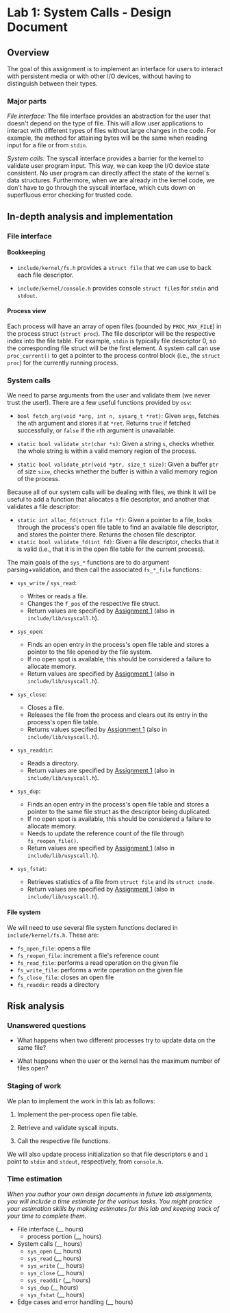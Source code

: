 # Lab 1: System Calls - Design Document

## Overview

The goal of this assignment is to implement an interface for users to interact with persistent media or with other I/O devices, without having to distinguish between their types.

### Major parts

_File interface:_ The file interface provides an abstraction for the user that doesn't depend on the type of file.  This will allow user applications to interact with different types of files without large changes in the code.  For example, the method for attaining bytes will be the same when reading input for a file or from `stdin`.

_System calls:_ The syscall interface provides a barrier for the kernel to validate user program input.  This way, we can keep the I/O device state consistent.  No user program can directly affect the state of the kernel's data structures.  Furthermore, when we are already in the kernel code, we don't have to go through the syscall interface, which cuts down on superfluous error checking for trusted code.

## In-depth analysis and implementation

### File interface

#### Bookkeeping

* `include/kernel/fs.h` provides a `struct file` that we can use to back each file descriptor.  

* `include/kernel/console.h` provides console `struct file`s for `stdin` and `stdout`.

#### Process view

Each process will have an array of open files (bounded by `PROC_MAX_FILE`) in the process struct (`struct proc`).  The file descriptor will be the respective index into the file table.  For example, `stdin` is typically file descriptor 0, so the corresponding file struct will be the first element.  A system call can use `proc_current()` to get a pointer to the process control block (i.e., the `struct proc`) for the currently running process.

### System calls

We need to parse arguments from the user and validate them (we never trust the user!).  There are a few useful functions provided by `osv`:

* `bool fetch_arg(void *arg, int n, sysarg_t *ret)`: Given `args`, fetches the `n`th argument and stores it at `*ret`.  Returns `true` if fetched successfully, or `false` if the `n`th argument is unavailable.

* `static bool validate_str(char *s)`: Given a string `s`, checks whether the whole string is within a valid memory region of the process.

* `static bool validate_ptr(void *ptr, size_t size)`: Given a buffer `ptr` of size `size`, checks whether the buffer is within a valid memory region of the process.

Because all of our system calls will be dealing with files, we think it will be useful to add a function that allocates a file descriptor, and another that validates a file descriptor:
* `static int alloc_fd(struct file *f)`: Given a pointer to a file, looks through the process's open file table to find an available file descriptor, and stores the pointer there.  Returns the chosen file descriptor.
* `static bool validate_fd(int fd)`: Given a file descriptor, checks that it is valid (i.e., that it is in the open file table for the current process).

The main goals of the `sys_*` functions are to do argument parsing+validation, and then call the associated `fs_*_file` functions:
* `sys_write` / `sys_read`:
  - Writes or reads a file.
  - Changes the `f_pos` of the respective file struct.
  - Return values are specified by [Assignment 1](../assignments/a1#sys_read) (also in `include/lib/usyscall.h`).
  
* `sys_open`:
  - Finds an open entry in the process's open file table and stores a pointer to the file opened by the file system.
  - If no open spot is available, this should be considered a failure to allocate memory.
  - Return values are specified by [Assignment 1](../assignments/a1#sys_open) (also in `include/lib/usyscall.h`).

* `sys_close`:
  - Closes a file.
  - Releases the file from the process and clears out its entry in the process's open file table.
  - Returns values specified by [Assignment 1](../assignments/a1#sys_close) (also in `include/lib/usyscall.h`).

* `sys_readdir`:
  - Reads a directory.
  - Return values are specified by [Assignment 1](../assignments/a1#sys_readdir) (also in `include/lib/usyscall.h`).

* `sys_dup`:
  - Finds an open entry in the process's open file table and stores a pointer to the same file struct as the descriptor being duplicated.
  - If no open spot is available, this should be considered a failure to allocate memory.
  - Needs to update the reference count of the file through `fs_reopen_file()`.
  - Return values are specified by [Assignment 1](../assignments/a1#sys_dup) (also in `include/lib/usyscall.h`).

* `sys_fstat`:
  - Retrieves statistics of a file from `struct file` and its `struct inode`.
  - Return values are specified by [Assignment 1](../assignments/a1#sys_fstat) (also in `include/lib/usyscall.h`).

#### File system

We will need to use several file system functions declared in `include/kernel/fs.h`.  These are:
* `fs_open_file`: opens a file
* `fs_reopen_file`: increment a file's reference count
* `fs_read_file`: performs a read operation on the given file
* `fs_write_file`: performs a write operation on the given file
* `fs_close_file`: closes an open file
* `fs_readdir`: reads a directory

## Risk analysis

### Unanswered questions

* What happens when two different processes try to update data on the same file?

* What happens when the user or the kernel has the maximum number of files open?

### Staging of work

We plan to implement the work in this lab as follows:

1. Implement the per-process open file table.

2. Retrieve and validate syscall inputs.

3. Call the respective file functions.

We will also update process initialization so that file descriptors `0` and `1` point to `stdin` and `stdout`, respectively, from `console.h`.

### Time estimation

_When you author your own design documents in future lab assignments, you will include a time estimate for the various tasks.  You might practice your estimation skills by making estimates for this lab and keeping track of your time to complete them._

* File interface (__ hours)
   - process portion (__ hours)
* System calls (__ hours)
   - `sys_open` (__ hours)
   - `sys_read` (__ hours)
   - `sys_write` (__ hours)
   - `sys_close` (__ hours)
   - `sys_readdir` (__ hours)
   - `sys_dup` (__ hours)
   - `sys_fstat` (__ hours)
* Edge cases and error handling (__ hours)